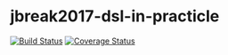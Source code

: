 # jbreak2017-dsl-in-practicle

[![Build Status](https://travis-ci.org/DNAlchemist/jbreak2017-dsl-in-practicle.png?branch=master)](https://travis-ci.org/DNAlchemist/jbreak2017-dsl-in-practicle)
[![Coverage Status](https://coveralls.io/repos/DNAlchemist/jbreak2017-dsl-in-practicle/badge.svg?branch=master&service=github)](https://coveralls.io/github/DNAlchemist/jbreak2017-dsl-in-practicle?branch=master)
